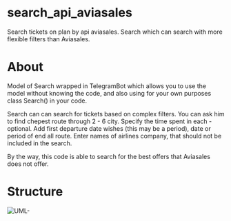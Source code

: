 # search_api_aviasales
Search tickets on plan by api aviasales.
Search which can search with more flexible filters than Aviasales.

# About
Model of Search wrapped in TelegramBot which allows you to use the model without knowing the code, and also using for your own purposes class Search() in your code.

Search can can search for tickets based on complex filters. You can ask him to find chepest route through 2 - 6 city. Specify the time spent in each - optional. 
Add first departure date wishes (this may be a period), date or period of end all route. Enter names of airlines company, that should not be included in the search.

By the way, this code is able to search for the best offers that Aviasales does not offer.

# Structure
![UML-](https://github.com/alinzh/search_api_aviasales/assets/124587537/3958234d-f8c4-4c11-80d5-fab8f15eeafd)


